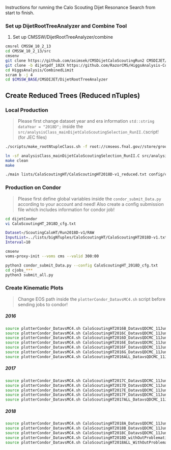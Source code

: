Instructions for running the Calo Scouting Dijet Resonance Search from start to finish.

### Set up DijetRootTreeAnalyzer and Combine Tool
1. Set up CMSSW/DijetRootTreeAnalyzer/combine

```sh
cmsrel CMSSW_10_2_13
cd CMSSW_10_2_13/src
cmsenv
git clone https://github.com/asimsek/CMSDijetCaloScoutingRun2 CMSDIJET/DijetRootTreeAnalyzer
git clone -b dijetpdf_102X https://github.com/RazorCMS/HiggsAnalysis-CombinedLimit HiggsAnalysis/CombinedLimit
cd HiggsAnalysis/CombinedLimit
scram b -j 4
cd $CMSSW_BASE/CMSDIJET/DijetRootTreeAnalyzer
```


## Create Reduced Trees (Reduced nTuples)
### Local Production
> Please first change dataset year and era information `std::string dataYear = "2018D";` inside the `src/analysisClass_mainDijetCaloScoutingSelection_RunII.C`script! (for JEC files)

```sh
./scripts/make_rootNtupleClass.sh -f root://cmseos.fnal.gov//store/group/lpcjj/CaloScouting/rootTrees_big/2018/ScoutingCaloCommissioning/ScoutingCaloCommissioning/crab_ScoutingCaloCommissioning__Run2018D-v1__RAW/230129_231233/0000/ScoutingCaloCommissioning__Run2018D-v1__RAW_1.root -t dijetscouting/events

ln -sf analysisClass_mainDijetCaloScoutingSelection_RunII.C src/analysisClass.C
make clean
make

./main lists/CaloScoutingHT/CaloScoutingHT2018D-v1_reduced.txt config/cutFile_mainDijetCaloScoutingSelection.txt rootTupleTree/tree ScoutingCaloCommissioning2018D_n0 ScoutingCaloCommissioning2018D_n0
```

### Production on Condor
> Please first define global variables inside the `condor_submit_Data.py` according to your account and need! Also create a config submission file which includes information for condor job!

```sh
cd dijetCondor
vi CaloScoutingHT_2018D_cfg.txt
```

```sh
Dataset=/ScoutingCaloHT/Run2018D-v1/RAW
InputList=../lists/bigNTuples/CaloScoutingHT/CaloScoutingHT2018D-v1.txt
Interval=10 
```

```sh
cmsenv
voms-proxy-init --voms cms --valid 300:00
````

```sh
python3 condor_submit_Data.py --config CaloScoutingHT_2018D_cfg.txt
cd cjobs_***
python3 submit_all.py
```


### Create Kinematic Plots
> Change EOS path inside the `plotterCondor_DatavsMC4.sh` script before sending jobs to condor!

##### 2016
```sh
source plotterCondor_DatavsMC4.sh CaloScoutingHT2016B_DatavsQDCMC_11June2023_2245 ../lists/CaloScoutingHT/CaloScoutingHT2016B-v2_reduced.txt ../lists/QCD2017-v1_reduced_new.txt 5704.216707
source plotterCondor_DatavsMC4.sh CaloScoutingHT2016C_DatavsQDCMC_11June2023_2245 ../lists/CaloScoutingHT/CaloScoutingHT2016C-v2_reduced.txt ../lists/QCD2017-v1_reduced_new.txt 2572.903489
source plotterCondor_DatavsMC4.sh CaloScoutingHT2016D_DatavsQDCMC_11June2023_2245 ../lists/CaloScoutingHT/CaloScoutingHT2016D-v2_reduced.txt ../lists/QCD2017-v1_reduced_new.txt 4242.291557
source plotterCondor_DatavsMC4.sh CaloScoutingHT2016E_DatavsQDCMC_11June2023_2245 ../lists/CaloScoutingHT/CaloScoutingHT2016E-v2_reduced.txt ../lists/QCD2017-v1_reduced_new.txt 4025.228137
source plotterCondor_DatavsMC4.sh CaloScoutingHT2016F_DatavsQDCMC_11June2023_2245 ../lists/CaloScoutingHT/CaloScoutingHT2016F-v1_reduced.txt ../lists/QCD2017-v1_reduced_new.txt 3104.509132
source plotterCondor_DatavsMC4.sh CaloScoutingHT2016G_DatavsQDCMC_11June2023_2245 ../lists/CaloScoutingHT/CaloScoutingHT2016G-v1_reduced.txt ../lists/QCD2017-v1_reduced_new.txt 7575.824256
source plotterCondor_DatavsMC4.sh CaloScoutingHT2016ALL_DatavsQDCMC_11June2023_2245 ../lists/CaloScoutingHT/CaloScoutingHT2016ALL_reduced.txt ../lists/QCD2017-v1_reduced_new.txt 27224.973278
```

##### 2017
```sh
source plotterCondor_DatavsMC4.sh CaloScoutingHT2017C_DatavsQDCMC_11June2023_2245 ../lists/CaloScoutingHT/CaloScoutingHT2017C-v1_reduced.txt ../lists/QCD2017-v1_reduced_new.txt 8377.067561
source plotterCondor_DatavsMC4.sh CaloScoutingHT2017D_DatavsQDCMC_11June2023_2245 ../lists/CaloScoutingHT/CaloScoutingHT2017D-v1_reduced.txt ../lists/QCD2017-v1_reduced_new.txt 4247.682094
source plotterCondor_DatavsMC4.sh CaloScoutingHT2017E_DatavsQDCMC_11June2023_2245 ../lists/CaloScoutingHT/CaloScoutingHT2017E-v1_reduced.txt ../lists/QCD2017-v1_reduced_new.txt 9285.786621
source plotterCondor_DatavsMC4.sh CaloScoutingHT2017F_DatavsQDCMC_11June2023_2245 ../lists/CaloScoutingHT/CaloScoutingHT2017F-v1_reduced.txt ../lists/QCD2017-v1_reduced_new.txt 13539.378492
source plotterCondor_DatavsMC4.sh CaloScoutingHT2017ALL_DatavsQDCMC_11June2023_2245 ../lists/CaloScoutingHT/CaloScoutingHT2017ALL_reduced.txt ../lists/QCD2017-v1_reduced_new.txt 35449.914768
```

##### 2018
```sh
source plotterCondor_DatavsMC4.sh CaloScoutingHT2018A_DatavsQDCMC_11June2023_2245 ../lists/CaloScoutingHT/CaloScoutingHT2018A-v1_reduced.txt ../lists/QCD2017-v1_reduced_new.txt 13974.656080
source plotterCondor_DatavsMC4.sh CaloScoutingHT2018B_DatavsQDCMC_11June2023_2245 ../lists/CaloScoutingHT/CaloScoutingHT2018B-v1_reduced.txt ../lists/QCD2017-v1_reduced_new.txt 7057.396004
source plotterCondor_DatavsMC4.sh CaloScoutingHT2018C_DatavsQDCMC_11June2023_2245 ../lists/CaloScoutingHT/CaloScoutingHT2018C-v1_reduced.txt ../lists/QCD2017-v1_reduced_new.txt 6894.770971
source plotterCondor_DatavsMC4.sh CaloScoutingHT2018D_withOutProblematicHLTKey_DatavsQDCMC_11June2023_2245 ../lists/CaloScoutingHT/CaloScoutingHT2018D-v1_reduced.txt ../lists/QCD2017-v1_reduced_new.txt 26524.906306
source plotterCondor_DatavsMC4.sh CaloScoutingHT2018ALL_WithOutProblematicHLTKeyRuns_DatavsQDCMC_11June2023_2245 ../lists/CaloScoutingHT/CaloScoutingHT2018ALL_reduced.txt ../lists/QCD2017-v1_reduced_new.txt 54451.729361
```


